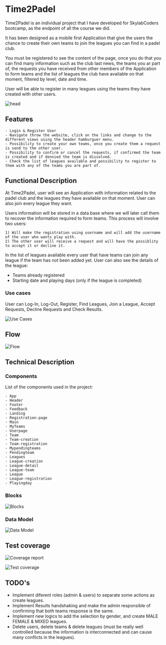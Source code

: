 # Time2Padel

Time2Padel is an individual project that I have developed for SkylabCoders bootcamp, as the endpoint of all the course we did. 

It has been designed as a mobile first Application that give the users the chance to create their own teams to join the leagues you can find in a padel club. 

You must be registered to see the content of the page, once you do that you can find many information such as the club last news, the teams you ar part of, the requests you have received from other members of the Application to form teams and the list of leagues the club have available on that moment, filtered by level, date and time. 

User will be able to register in many leagues using the teams they have created with other users. 

![head](https://media.giphy.com/media/3o6ZtmDAQdrDfaTWEw/giphy.gif)

## Features

    - Login & Register User
    - Navigate throw the website, click on the links and change to the different views using the header hamburguer menu.
    - Possibility to create your own teams, once you create them a request is send to the other user.
    - Possibility to confirm or cancel the requests, if confirmed the team is created and if dennied the team is dissolved.
    - Check the list of leagues available and possibility to register to them with any of the teams you are part of. 

## Functional Description

At Time2Padel, user will see an Application with information related to the padel club and the leagues they have available on that moment. User can also join every league they want.
 
Users information will be stored in a data base where we will later call them to recover the information required to form teams. This process will involve two users:

    1) Will make the registration using username and will add the username of the user who wants play with.
    2) The other user will receive a request and will have the possiblity to accept it or decline it. 

In the list of leagues available every user that have teams can join any league if the team has not been added yet. User can also see the details of the league:

- Teams already registered
- Starting date and playing days (only if the league is completed)


### Use cases

User can Log-In, Log-Out, Register, Find Leagues, Join a League, Accept Requests, Decline Requests and Check Results. 

![Use Cases](time2padel-doc/usecasesfinal.png)

## Flow

![Flow](time2padel-doc/finalflow.png)

## Technical Description

### Components

List of the components used in the project:

    - App
    - Header
    - Footer
    - Feedback
    - Landing
    - Registration-page
    - Main
    - MyTeams
    - Userpage
    - Team
    - Team-creation
    - Team-registration
    - Mypendingteams
    - Pendingteam
    - Leagues
    - League-creation
    - League-detail
    - League-team
    - League
    - League-registration
    - Playingday
    
### Blocks

![Blocks](time2padel-doc/Blocks.png)

### Data Model 

![Data Model](time2padel-doc/datamodel.png)

## Test coverage
![Coverage report](https://img.shields.io/badge/Coverage-95.05%25-green.svg)

![Test coverage](time2padel-doc/picture-testcoverageAPI.png)

## TODO's

- Implement diferent roles (admin & users) to separate some actions as create leagues.
- Implement Results handshaking and make the admin responsible of confirming that both teams response is the same. 
- Implement new logics to add the selection by gender, and create MALE FEMALE & MIXED leagues. 
- Delete users, delete teams & delete leagues (must be really well controlled because the information is interconnected and can cause many conflicts in the leagues).
